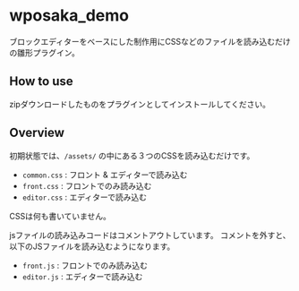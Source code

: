 # wposaka_demo

ブロックエディターをベースにした制作用にCSSなどのファイルを読み込むだけの雛形プラグイン。


## How to use
zipダウンロードしたものをプラグインとしてインストールしてください。

## Overview
初期状態では、`/assets/` の中にある３つのCSSを読み込むだけです。

- `common.css` : フロント & エディターで読み込む
- `front.css` : フロントでのみ読み込む
- `editor.css` : エディターで読み込む

CSSは何も書いていません。

jsファイルの読み込みコードはコメントアウトしています。
コメントを外すと、以下のJSファイルを読み込むようになります。

- `front.js` : フロントでのみ読み込む
- `editor.js` : エディターで読み込む
